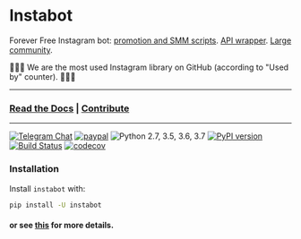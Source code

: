 # Instabot

Forever Free Instagram bot: [promotion and SMM scripts](https://github.com/instagrambot/instabot/tree/master/examples). [API wrapper](https://github.com/instagrambot/instabot/tree/master/instabot/api). [Large community](https://t.me/instabotproject).  

🎉🎉🎉 We are the most used Instagram library on GitHub (according to "Used by" counter). 🎉🎉🎉

---
### [Read the Docs](https://instagrambot.github.io/docs/) | [Contribute](https://github.com/instagrambot/docs/blob/master/CONTRIBUTING.md)
---

[![Telegram Chat](https://img.shields.io/badge/chat%20on-Telegram-blue.svg)](https://t.me/instabotproject)
[![paypal](https://img.shields.io/badge/Donate-PayPal-green.svg)](https://paypal.me/okhlopkov/10)
![Python 2.7, 3.5, 3.6, 3.7](https://img.shields.io/badge/python-2.7%2C%203.5%2C%203.6%2C%203.7-blue.svg)
[![PyPI version](https://badge.fury.io/py/instabot.svg)](https://badge.fury.io/py/instabot)
[![Build Status](https://travis-ci.org/instagrambot/instabot.svg?branch=master)](https://travis-ci.org/instagrambot/instabot)
[![codecov](https://codecov.io/gh/instagrambot/instabot/branch/master/graph/badge.svg)](https://codecov.io/gh/instagrambot/instabot)


### Installation
Install `instabot` with:
``` bash
pip install -U instabot
```
#### or see [this](https://instagrambot.github.io/docs/en/#installation) for more details.



